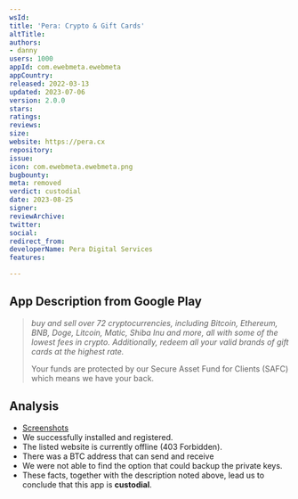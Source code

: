 ```yaml
---
wsId: 
title: 'Pera: Crypto & Gift Cards'
altTitle: 
authors:
- danny
users: 1000
appId: com.ewebmeta.ewebmeta
appCountry: 
released: 2022-03-13
updated: 2023-07-06
version: 2.0.0
stars: 
ratings: 
reviews: 
size: 
website: https://pera.cx
repository: 
issue: 
icon: com.ewebmeta.ewebmeta.png
bugbounty: 
meta: removed
verdict: custodial
date: 2023-08-25
signer: 
reviewArchive: 
twitter: 
social: 
redirect_from: 
developerName: Pera Digital Services
features: 

---
```


## App Description from Google Play 

> *buy and sell over 72 cryptocurrencies, including Bitcoin, Ethereum, BNB, Doge, Litcoin, Matic, Shiba Inu and more, all with some of the lowest fees in crypto. Additionally, redeem all your valid brands of gift cards at the highest rate.*
>
> Your funds are protected by our Secure Asset Fund for Clients (SAFC) which means we have your back.

## Analysis 

- [Screenshots](https://twitter.com/BitcoinWalletz/status/1661218773620097024)
- We successfully installed and registered.
- The listed website is currently offline (403 Forbidden).
- There was a BTC address that can send and receive 
- We were not able to find the option that could backup the private keys. 
- These facts, together with the description noted above, lead us to conclude that this app is **custodial**.

